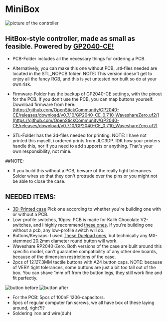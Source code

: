 # MiniBox

![picture of the controller](https://i.imgur.com/Pw6ptVj.png)

## HitBox-style controller, made as small as feasible. Powered by [GP2040-CE!](https://gp2040-ce.info/) 

- PCB-Folder includes all the necessary things for ordering a PCB. 
- Alternatively, you can make this one without PCB, .stl-files needed are located in the STL_NOPCB folder. NOTE: This version doesn't get to enjoy all the fancy RGB, and this is yet untested nor built so do at your own risk. 

- Firmware-Folder has the backup of GP2040-CE settings, with the pinout for the PCB. If you don't use the PCB, you can map buttons yourself. Download firmware from here: [https://github.com/OpenStickCommunity/GP2040-CE/releases/download/v0.7.10/GP2040-CE_0.7.10_WaveshareZero.uf2/](https://github.com/OpenStickCommunity/GP2040-CE/releases/download/v0.7.10/GP2040-CE_0.7.10_WaveshareZero.uf2)

- STL-Folder has the 3d-files needed for printing. NOTE: I have not printed this myself, i ordered prints from JLC3DP. IDK how your printers handle this, nor if you need to add supports or anything. That's your own responsibility, not mine. 

##NOTE:
- If you build this without a PCB, beware of the really tight tolerances. Solder wires so that they don't protrude over the pins or you might not be able to close the case.

## NEEDED ITEMS:

- [3D-Printed case](url) Pick one according to whether you're building one with or without a PCB.
- Low-profile switches, 10pcs: PCB is made for Kailh Chocolate V2-switches, and i highly recommend [these ones](https://www.aliexpress.com/item/1005007612020460.html). If you're building one without a pcb, any low-profile switch will do.
- Buttons/Keycaps: I used [These Duelpad ones](https://www.aliexpress.com/item/1005006860432524.html), but technically any MX-stemmed 20.2mm diameter round button will work.
- Waveshare RP2040-Zero. Both versions of the case are built around this specific model, can't guarantee compatibility of any other dev boards, because of the dimension restrictions of the case. 
- 2pcs of 12*12*7.3MM tactile buttons with A24 button caps. NOTE: because of VERY tight tolerances, some buttons are just a bit too tall out of the box. You can shave 1mm off from the button legs, they still work fine and fit perfectly.
  
![button before](https://i.imgur.com/blNPmQL.png)
![button after](https://i.imgur.com/CASqWCF.png)
- For the PCB: 5pcs of 100nF 1206-capacitors.
- 5pcs of regular computer fan screws, we all have box of these laying around, right?!?
- Soldering iron and wire(duh)
